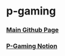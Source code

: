 # p-gaming

### [Main Github Page](https://github.com/2020Austin/p-gaming)

### [P-Gaming Notion](https://vivacious-leech-c44.notion.site/Welcome-to-P-Gaming-eab3f5a83ee542da8879a97550509785)
